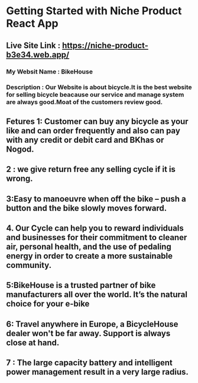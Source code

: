# Getting Started with Niche Product React App

## Live Site Link : https://niche-product-b3e34.web.app/

### My Websit Name : BikeHouse

### Description : Our Website is about bicycle.It is the best website for selling bicycle beacause our service and manage system are always good.Moat of the customers review good.

## Fetures 1: Customer can buy any bicycle as  your like and can order frequently and also can pay with any credit or debit card and BKhas or Nogod.

## 2 : we give return free any selling cycle if  it is wrong.


## 3:Easy to manoeuvre when off the bike – push a button and the bike slowly moves forward.


## 4. Our Cycle can help you  to reward individuals and businesses for their commitment to cleaner air, personal health, and the use of pedaling energy in order to create a more sustainable community.

## 5:BikeHouse is a trusted partner of bike manufacturers all over the world. It’s the natural choice for your e-bike

## 6: Travel anywhere in Europe, a BicycleHouse dealer won't be far away. Support is always close at hand.

## 7 : The large capacity battery and intelligent power management result in a very large radius.